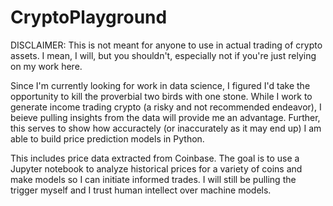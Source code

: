 # CryptoPlayground

DISCLAIMER: This is not meant for anyone to use in actual trading of crypto assets. I mean, I will, but you shouldn't, especially not if you're just relying on my work here.

Since I'm currently looking for work in data science, I figured I'd take the opportunity to kill the proverbial two birds with one stone. While I work to generate income trading crypto (a risky and not recommended endeavor), I beieve pulling insights from the data will provide me an advantage. Further, this serves to show how accuractely (or inaccurately as it may end up) I am able to build price prediction models in Python. 

This includes price data extracted from Coinbase. The goal is to use a Jupyter notebook to analyze historical prices for a variety of coins and make models so I can initiate informed trades. I will still be pulling the trigger myself and I trust human intellect over machine models. 
